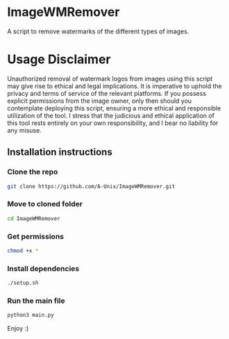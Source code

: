 # ImageWMRemover
 A script to remove watermarks of the different types of images.

# Usage Disclaimer
Unauthorized removal of watermark logos from images using this script may give rise to ethical and legal implications. It is imperative to uphold the privacy and terms of service of the relevant platforms. If you possess explicit permissions from the image owner, only then should you contemplate deploying this script, ensuring a more ethical and responsible utilization of the tool. I stress that the judicious and ethical application of this tool rests entirely on your own responsibility, and I bear no liability for any misuse.

## Installation instructions

### Clone the repo
```bash
git clone https://github.com/A-Unix/ImageWMRemover.git
```
### Move to cloned folder
```bash
cd ImageWMRemover
```
### Get permissions
```bash
chmod +x *
```
### Install dependencies
```bash
./setup.sh
```
### Run the main file
```bash
python3 main.py
```
Enjoy :)
